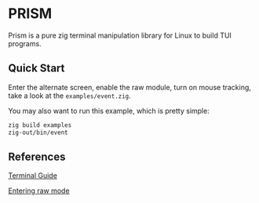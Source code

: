 # PRISM

Prism is a pure zig terminal manipulation library for Linux to build TUI programs.

## Quick Start

Enter the alternate screen, enable the raw module, turn on mouse tracking,
take a look at the `examples/event.zig`.

You may also want to run this example, which is pretty simple:

```bash
zig build examples
zig-out/bin/event
```

## References

[Terminal Guide](https://terminalguide.namepad.de/)

[Entering raw mode](https://viewsourcecode.org/snaptoken/kilo/02.enteringRawMode.html)
